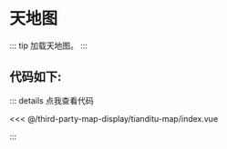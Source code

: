 <script setup>
import Map from './index.vue'
</script>
# 天地图

::: tip
加载天地图。
:::

<Map />

## 代码如下:

::: details 点我查看代码

<<< @/third-party-map-display/tianditu-map/index.vue

:::